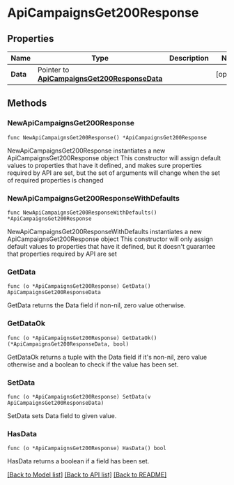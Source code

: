 # ApiCampaignsGet200Response

## Properties

Name | Type | Description | Notes
------------ | ------------- | ------------- | -------------
**Data** | Pointer to [**ApiCampaignsGet200ResponseData**](ApiCampaignsGet200ResponseData.md) |  | [optional] 

## Methods

### NewApiCampaignsGet200Response

`func NewApiCampaignsGet200Response() *ApiCampaignsGet200Response`

NewApiCampaignsGet200Response instantiates a new ApiCampaignsGet200Response object
This constructor will assign default values to properties that have it defined,
and makes sure properties required by API are set, but the set of arguments
will change when the set of required properties is changed

### NewApiCampaignsGet200ResponseWithDefaults

`func NewApiCampaignsGet200ResponseWithDefaults() *ApiCampaignsGet200Response`

NewApiCampaignsGet200ResponseWithDefaults instantiates a new ApiCampaignsGet200Response object
This constructor will only assign default values to properties that have it defined,
but it doesn't guarantee that properties required by API are set

### GetData

`func (o *ApiCampaignsGet200Response) GetData() ApiCampaignsGet200ResponseData`

GetData returns the Data field if non-nil, zero value otherwise.

### GetDataOk

`func (o *ApiCampaignsGet200Response) GetDataOk() (*ApiCampaignsGet200ResponseData, bool)`

GetDataOk returns a tuple with the Data field if it's non-nil, zero value otherwise
and a boolean to check if the value has been set.

### SetData

`func (o *ApiCampaignsGet200Response) SetData(v ApiCampaignsGet200ResponseData)`

SetData sets Data field to given value.

### HasData

`func (o *ApiCampaignsGet200Response) HasData() bool`

HasData returns a boolean if a field has been set.


[[Back to Model list]](../README.md#documentation-for-models) [[Back to API list]](../README.md#documentation-for-api-endpoints) [[Back to README]](../README.md)


